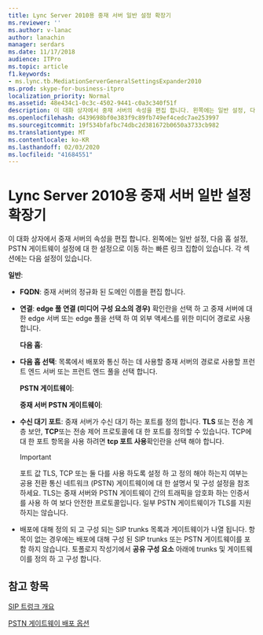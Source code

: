 ```yaml
---
title: Lync Server 2010용 중재 서버 일반 설정 확장기
ms.reviewer: ''
ms.author: v-lanac
author: lanachin
manager: serdars
ms.date: 11/17/2018
audience: ITPro
ms.topic: article
f1.keywords:
- ms.lync.tb.MediationServerGeneralSettingsExpander2010
ms.prod: skype-for-business-itpro
localization_priority: Normal
ms.assetid: 48e434c1-0c3c-4502-9441-c0a3c340f51f
description: 이 대화 상자에서 중재 서버의 속성을 편집 합니다. 왼쪽에는 일반 설정, 다음 홉 설정, PSTN 게이트웨이 설정에 대 한 설정으로 이동 하는 빠른 링크 집합이 있습니다. 각 섹션에는 다음 설정이 있습니다.
ms.openlocfilehash: d439698bf0e383f9c89fb749ef4cedc7ae253997
ms.sourcegitcommit: 19f534bfafbc74dbc2d381672b0650a3733cb982
ms.translationtype: MT
ms.contentlocale: ko-KR
ms.lasthandoff: 02/03/2020
ms.locfileid: "41684551"
---
```

# <a name="mediation-server-general-settings-expander-for-lync-server-2010"></a>Lync Server 2010용 중재 서버 일반 설정 확장기

이 대화 상자에서 중재 서버의 속성을 편집 합니다. 왼쪽에는 일반 설정, 다음 홉 설정, PSTN 게이트웨이 설정에 대 한 설정으로 이동 하는 빠른 링크 집합이 있습니다. 각 섹션에는 다음 설정이 있습니다.

 **일반**:

- **FQDN**: 중재 서버의 정규화 된 도메인 이름을 편집 합니다.

- **연결**: **edge 풀 연결 (미디어 구성 요소의 경우)** 확인란을 선택 하 고 중재 서버에 대 한 edge 서버 또는 edge 풀을 선택 하 여 외부 액세스를 위한 미디어 경로로 사용 합니다.

  **다음 홉**:

- **다음 홉 선택**: 목록에서 배포와 통신 하는 데 사용할 중재 서버의 경로로 사용할 프런트 엔드 서버 또는 프런트 엔드 풀을 선택 합니다.

  **PSTN 게이트웨이**:

  **중재 서버 PSTN 게이트웨이**:

- **수신 대기 포트**: 중재 서버가 수신 대기 하는 포트를 정의 합니다. **TLS** 또는 전송 계층 보안, **TCP**또는 전송 제어 프로토콜에 대 한 포트를 정의할 수 있습니다. TCP에 대 한 포트 항목을 사용 하려면 **tcp 포트 사용**확인란을 선택 해야 합니다.

    > [!IMPORTANT]
    > 포트 값 TLS, TCP 또는 둘 다를 사용 하도록 설정 하 고 정의 해야 하는지 여부는 공용 전환 통신 네트워크 (PSTN) 게이트웨이에 대 한 설명서 및 구성 설정을 참조 하세요. TLS는 중재 서버와 PSTN 게이트웨이 간의 트래픽을 암호화 하는 인증서를 사용 하 여 보다 안전한 프로토콜입니다. 일부 PSTN 게이트웨이가 TLS를 지원 하지는 않습니다.

- 배포에 대해 정의 되 고 구성 되는 SIP trunks 목록과 게이트웨이가 나열 됩니다. 항목이 없는 경우에는 배포에 대해 구성 된 SIP trunks 또는 PSTN 게이트웨이를 포함 하지 않습니다. 토폴로지 작성기에서 **공유 구성 요소** 아래에 trunks 및 게이트웨이를 정의 하 고 구성 합니다.

## <a name="see-also"></a>참고 항목

[SIP 트렁크 개요](https://technet.microsoft.com/library/204f2c21-436f-4b2d-93ea-d6db98fa2952.aspx)

[PSTN 게이트웨이 배포 옵션](https://technet.microsoft.com/library/d1ab4f74-18aa-40c7-a8cf-ec806cf6e28a.aspx)
